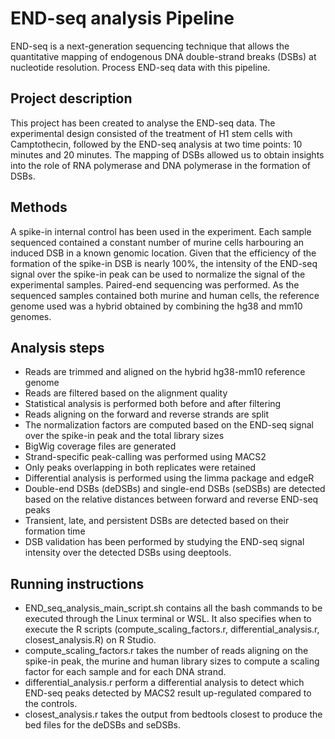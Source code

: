 # END-seq analysis Pipeline
END-seq is a next-generation sequencing technique that allows the quantitative mapping of endogenous DNA double-strand breaks (DSBs) at nucleotide resolution.
Process END-seq data with this pipeline.

## Project description
This project has been created to analyse the END-seq data.
The experimental design consisted of the treatment of H1 stem cells with Camptothecin, followed by the END-seq analysis at two time points: 10 minutes and 20 minutes. 
The mapping of DSBs allowed us to obtain insights into the role of RNA polymerase and DNA polymerase in the formation of DSBs.

## Methods
A spike-in internal control has been used in the experiment. Each sample sequenced contained a constant number of murine cells harbouring an induced DSB in a known genomic location. Given that the efficiency of the formation of the spike-in DSB is nearly 100%, the intensity of the END-seq signal over the spike-in peak can be used to normalize the signal of the experimental samples. 
Paired-end sequencing was performed.
As the sequenced samples contained both murine and human cells, the reference genome used was a hybrid obtained by combining the hg38 and mm10 genomes.

## Analysis steps
- Reads are trimmed and aligned on the hybrid hg38-mm10 reference genome
- Reads are filtered based on the alignment quality
- Statistical analysis is performed both before and after filtering
- Reads aligning on the forward and reverse strands are split
- The normalization factors are computed based on the END-seq signal over the spike-in peak and the total library sizes
- BigWig coverage files are generated
- Strand-specific peak-calling was performed using MACS2
- Only peaks overlapping in both replicates were retained
- Differential analysis is performed using the limma package and edgeR
- Double-end DSBs (deDSBs) and single-end DSBs (seDSBs) are detected based on the relative distances between forward and reverse END-seq peaks
- Transient, late, and persistent DSBs are detected based on their formation time
- DSB validation has been performed by studying the END-seq signal intensity over the detected DSBs using deeptools.

## Running instructions
- END_seq_analysis_main_script.sh contains all the bash commands to be executed through the Linux terminal or WSL. It also specifies when to execute the R scripts (compute_scaling_factors.r, differential_analysis.r, closest_analysis.R) on R Studio.
- compute_scaling_factors.r takes the number of reads aligning on the spike-in peak, the murine and human library sizes to compute a scaling factor for each sample and for each DNA strand.
- differential_analysis.r perform a differential analysis to detect which END-seq peaks detected by MACS2 result up-regulated compared to the controls.
- closest_analysis.r takes the output from bedtools closest to produce the bed files for the deDSBs and seDSBs. 
